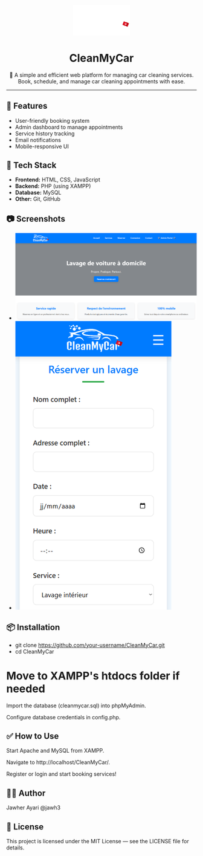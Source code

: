 <p align="center">
  <img src="image/logo2.png" alt="CleanMyCar Logo" width="150"/>
</p>

<h1 align="center">CleanMyCar</h1>

<p align="center">
  🚗 A simple and efficient web platform for managing car cleaning services. <br/>
  Book, schedule, and manage car cleaning appointments with ease.
</p>

---

## 🧼 Features

- User-friendly booking system
- Admin dashboard to manage appointments
- Service history tracking
- Email notifications
- Mobile-responsive UI

## 🚀 Tech Stack

- **Frontend:** HTML, CSS, JavaScript
- **Backend:** PHP (using XAMPP)
- **Database:** MySQL
- **Other:** Git, GitHub

## 📷 Screenshots

- ![Home Page](image/home.png)
- ![Booking Page](image/reserv.png)

## 📦 Installation

- git clone https://github.com/your-username/CleanMyCar.git
- cd CleanMyCar
# Move to XAMPP's htdocs folder if needed
Import the database (cleanmycar.sql) into phpMyAdmin.

Configure database credentials in config.php.

## ✅ How to Use
Start Apache and MySQL from XAMPP.

Navigate to http://localhost/CleanMyCar/.

Register or login and start booking services!

## 🙋‍♂️ Author
Jawher Ayari
@jawh3

## 📄 License
This project is licensed under the MIT License — see the LICENSE file for details.